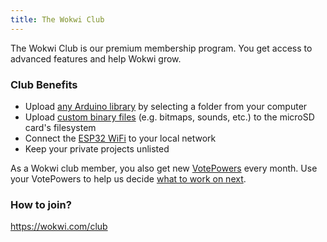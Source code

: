 ```yaml
---
title: The Wokwi Club
---
```


The Wokwi Club is our premium membership program. You get access to advanced features and help Wokwi grow.

### Club Benefits

- Upload [any Arduino library](../guides/libraries#uploading-custom-libraries) by selecting a folder from your computer
- Upload [custom binary files](../parts/wokwi-microsd-card#uploading-binary-files) (e.g. bitmaps, sounds, etc.) to the microSD card's filesystem
- Connect the [ESP32 WiFi](../guides/esp32-wifi) to your local network
- Keep your private projects unlisted

As a Wokwi club member, you also get new [VotePowers](../guides/votepowers) every month. Use your VotePowers to help us decide [what to work on next](https://wokwi.com/features).

### How to join?

https://wokwi.com/club
